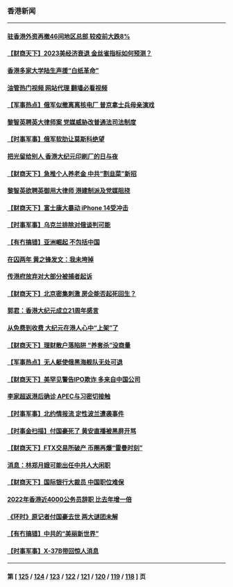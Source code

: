 ### 香港新闻
---
#### [驻香港外资再撤46间地区总部 较疫前大跌8%](../../pages/ncid1349362/n13875261.md?11301645) 
#### [【财商天下】2023美经济衰退 金丝雀指标如何预测？](../../pages/ncid1349362/n13875601.md?11301645) 
#### [香港多家大学陆生声援“白纸革命”](../../pages/ncid1349362/n13875553.md?11301645) 
#### [油管热门视频 网站代理 翻墙必看视频](http://138.2.39.72:81/youtube.html?epic-marker?11301645)
#### [【军事热点】俄军似撤离离核电厂 普京拿士兵母亲演戏](../../pages/ncid1349362/n13875362.md?11301645) 
#### [黎智英聘英大律师案 党媒威胁改普通法司法制度](../../pages/ncid1349362/n13874284.md?11301645) 
#### [【时事军事】俄军软肋让莫斯科绝望](../../pages/ncid1349362/n13873950.md?11301645) 
#### [把光留给别人 香港大纪元印刷厂的日与夜](../../pages/ncid1349362/n13873449.md?11301645) 
#### [【财商天下】急推个人养老金 中共“割韭菜”新招](../../pages/ncid1349362/n13873231.md?11301645) 
#### [黎智英欲聘英御用大律师 港建制派及党媒阻挠](../../pages/ncid1349362/n13872760.md?11301645) 
#### [【财商天下】富士康大暴动 iPhone 14受冲击](../../pages/ncid1349362/n13872454.md?11301645) 
#### [【时事军事】乌克兰排除对俄谈判可能](../../pages/ncid1349362/n13871784.md?11301645) 
#### [【有冇搞错】亚洲崛起 不包括中国](../../pages/ncid1349362/n13872087.md?11301645) 
#### [在囚两年 黄之锋发文：我未垮掉](../../pages/ncid1349362/n13872004.md?11301645) 
#### [传港府放弃对大部分被捕者起诉](../../pages/ncid1349362/n13871952.md?11301645) 
#### [【财商天下】北京密集刺激 房企能否起死回生？](../../pages/ncid1349362/n13871777.md?11301645) 
#### [郭君：香港大纪元成立21周年感言](../../pages/ncid1349362/n13871269.md?11301645) 
#### [从免费到收费 大纪元在港人心中“上架”了](../../pages/ncid1349362/n13871232.md?11301645) 
#### [【财商天下】理财散户落陷阱 “养套杀”没商量](../../pages/ncid1349362/n13871031.md?11301645) 
#### [【军事热点】无人艇使俄黑海舰队无处可退](../../pages/ncid1349362/n13870404.md?11301645) 
#### [【财商天下】美罕见警告IPO欺诈 多来自中国公司](../../pages/ncid1349362/n13870361.md?11301645) 
#### [李家超返港后确诊 APEC与习密切接触](../../pages/ncid1349362/n13869849.md?11301645) 
#### [【时事军事】北约情报流 定性波兰遭袭事件](../../pages/ncid1349362/n13869570.md?11301645) 
#### [【时事金扫描】付国豪死了 黄安直播被黑屏开骂](../../pages/ncid1349362/n13869187.md?11301645) 
#### [【财商天下】FTX交易所破产 币圈再爆“雷曼时刻”](../../pages/ncid1349362/n13868941.md?11301645) 
#### [消息：林郑月娥可能出任中共人大闲职](../../pages/ncid1349362/n13868353.md?11301645) 
#### [【财商天下】国际银行大裁员 中国职位难保](../../pages/ncid1349362/n13868039.md?11301645) 
#### [2022年香港近4000公务员辞职 比去年增一倍](../../pages/ncid1349362/n13867703.md?11301645) 
#### [《环时》原记者付国豪去世 两大谜团未解](../../pages/ncid1349362/n13867954.md?11301645) 
#### [【有冇搞错】中共的“美丽新世界”](../../pages/ncid1349362/n13867722.md?11301645) 
#### [【时事军事】X-37B带回惊人消息](../../pages/ncid1349362/n13867404.md?11301645) 

---
#### 第 [ [125](./125.md?11301645) / [124](./124.md?11301645) / [123](./123.md?11301645) / [122](./122.md?11301645) / [121](./121.md?11301645) / [120](./120.md?11301645) / [119](./119.md?11301645) / [118](./118.md?11301645) ] 页
